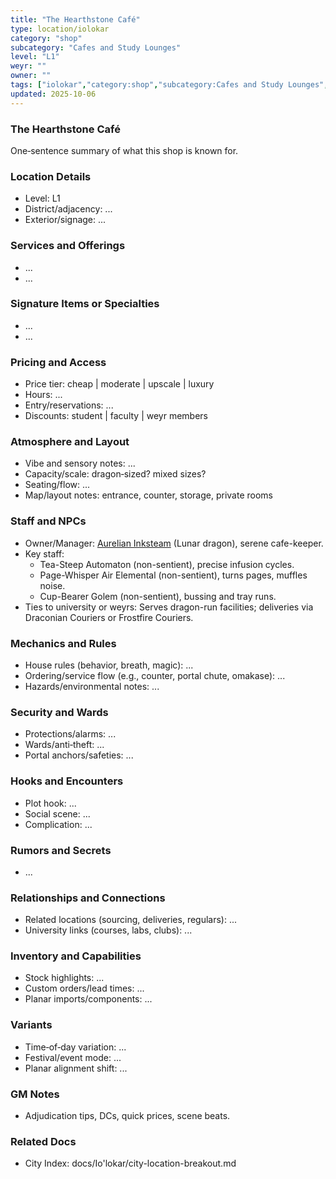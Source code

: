 ```yaml
---
title: "The Hearthstone Café"
type: location/iolokar
category: "shop"
subcategory: "Cafes and Study Lounges"
level: "L1"
weyr: ""
owner: ""
tags: ["iolokar","category:shop","subcategory:Cafes and Study Lounges","level:L1"]
updated: 2025-10-06
---
```

### The Hearthstone Café

One‑sentence summary of what this shop is known for.

### Location Details

- Level: L1
- District/adjacency: ...
- Exterior/signage: ...

### Services and Offerings

- ...
- ...

### Signature Items or Specialties

- ...
- ...

### Pricing and Access

- Price tier: cheap | moderate | upscale | luxury
- Hours: ...
- Entry/reservations: ...
- Discounts: student | faculty | weyr members

### Atmosphere and Layout

- Vibe and sensory notes: ...
- Capacity/scale: dragon‑sized? mixed sizes?
- Seating/flow: ...
- Map/layout notes: entrance, counter, storage, private rooms

### Staff and NPCs

- Owner/Manager: [Aurelian Inksteam](../People/aurelian-inksteam.md) (Lunar dragon), serene cafe-keeper.
- Key staff:
  - Tea-Steep Automaton (non-sentient), precise infusion cycles.
  - Page-Whisper Air Elemental (non-sentient), turns pages, muffles noise.
  - Cup-Bearer Golem (non-sentient), bussing and tray runs.
- Ties to university or weyrs: Serves dragon-run facilities; deliveries via Draconian Couriers or Frostfire Couriers.

### Mechanics and Rules

- House rules (behavior, breath, magic): ...
- Ordering/service flow (e.g., counter, portal chute, omakase): ...
- Hazards/environmental notes: ...

### Security and Wards

- Protections/alarms: ...
- Wards/anti‑theft: ...
- Portal anchors/safeties: ...

### Hooks and Encounters

- Plot hook: ...
- Social scene: ...
- Complication: ...

### Rumors and Secrets

- ...

### Relationships and Connections

- Related locations (sourcing, deliveries, regulars): ...
- University links (courses, labs, clubs): ...

### Inventory and Capabilities

- Stock highlights: ...
- Custom orders/lead times: ...
- Planar imports/components: ...

### Variants

- Time‑of‑day variation: ...
- Festival/event mode: ...
- Planar alignment shift: ...

### GM Notes

- Adjudication tips, DCs, quick prices, scene beats.

### Related Docs

- City Index: docs/Io'lokar/city-location-breakout.md

